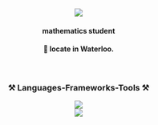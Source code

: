 <h1 align="center">
  <img src="https://readme-typing-svg.demolab.com/?height=80&lines=Console.log('hello');(displayln 'Hello');std::cout << 'Hello' << std::endl;printf('Hello'); print('hello');puts 'Hello';println!('Hello');fmt.Println('Hello');&center=true&font=Source Code Pro&color=A020F0" />
</h1>

<h4 align="center">mathematics student</h4>
<h4 align="center">🌱 locate in Waterloo.</h4>
<!-- <img src="https://commons.wikimedia.org/wiki/File:IFlytek_logo.png" /> -->
  
<br/>
<h3 align="center">⚒️ Languages-Frameworks-Tools ⚒️</h2>
<div align="center">
    <img src="https://skillicons.dev/icons?i=python,react,vue,vscode,nodejs,javascript,tailwindcss,git,r" />
    <br/>
    <img src="https://skillicons.dev/icons?i=golang,c,java,nextjs,vite, mysql,flask" />
</div>

<!--
## ⚡ Fun fact:
not fun at all

**PotatoZhou/PotatoZhou** is a ✨ _special_ ✨ repository because its `README.md` (this file) appears on your GitHub profile. hmmmmm, I practice kung fu(wingchun) at middle school!

Here are some ideas to get you started:
<h4 align="center">a intern llm platform software engineer at Listenai</h4>
<h4 align="center">a intern Software engineer intern at Iflytek </h4>
<h4 align="center">a former intern Software engineer(frontend) at Viomi</h4>
<h4 align="center">a former intern Software engineer(backend) at zhixixing</h4>
<h4 align="center">a former Data intern(nlp) at Viomi,</h4>
<h4 align="center">a former intern Data analyst at fongwell.</h4>

- 🔭 I’m currently working on ...
- 🌱 I’m currently learning ...
- 👯 I’m looking to collaborate on ...
- 🤔 I’m looking for help with ...
- 💬 Ask me about ...
- 📫 How to reach me: ...
- 😄 Pronouns: ...
- ⚡ Fun fact: ...
-->
